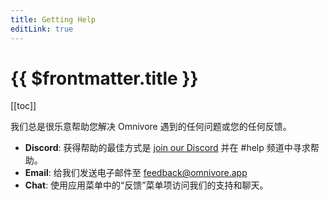 ```yaml
---
title: Getting Help
editLink: true
---
```


# {{ $frontmatter.title }}

[[toc]]

我们总是很乐意帮助您解决 Omnivore 遇到的任何问题或您的任何反馈。

- **Discord**: 获得帮助的最佳方式是 [join our Discord](https://discord.gg/h2z5rppzz9) 并在 #help 频道中寻求帮助。
- **Email**: 给我们发送电子邮件至 [feedback@omnivore.app](mailto:feedback@omnivore.app)
- **Chat**: 使用应用菜单中的“反馈”菜单项访问我们的支持和聊天。
